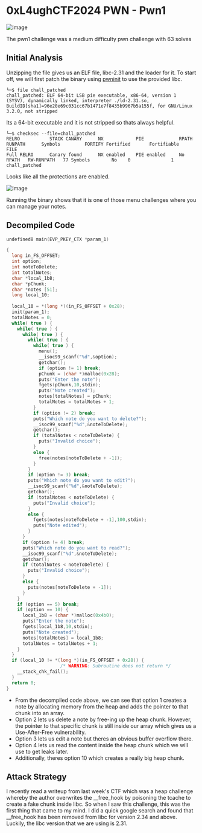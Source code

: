 # 0xL4ughCTF2024 PWN - Pwn1

![image](https://github.com/fyrepaw13/fyrepaw13.github.io/assets/62428064/3077be0a-a14b-44d0-aba1-eb83bab960de)

The pwn1 challenge was a medium difficulty pwn challenge with 63 solves

## Initial Analysis

Unzipping the file gives us an ELF file, libc-2.31 and the loader for it. To start off, we will first patch the binary using [pwninit](https://github.com/io12/pwninit) to use the provided libc.

```shell
└─$ file chall_patched     
chall_patched: ELF 64-bit LSB pie executable, x86-64, version 1 (SYSV), dynamically linked, interpreter ./ld-2.31.so, BuildID[sha1]=96e20e69c031cc67b1471e7f8435b9967b5a155f, for GNU/Linux 3.2.0, not stripped
```

Its a 64-bit executable and it is not stripped so thats always helpful.

```shell
└─$ checksec --file=chall_patched 
RELRO           STACK CANARY      NX            PIE             RPATH      RUNPATH      Symbols         FORTIFY Fortified       Fortifiable     FILE
Full RELRO      Canary found      NX enabled    PIE enabled     No RPATH   RW-RUNPATH   77 Symbols        No    0               1               chall_patched
```

Looks like all the protections are enabled.

![image](https://github.com/fyrepaw13/fyrepaw13.github.io/assets/62428064/1d16fe99-296d-4339-b3ee-40248d2396bc)

Running the binary shows that it is one of those menu challenges where you can manage your notes.

## Decompiled Code

```c
undefined8 main(EVP_PKEY_CTX *param_1)

{
  long in_FS_OFFSET;
  int option;
  int noteToDelete;
  int totalNotes;
  char *local_1b8;
  char *pChunk;
  char *notes [51];
  long local_10;
  
  local_10 = *(long *)(in_FS_OFFSET + 0x28);
  init(param_1);
  totalNotes = 0;
  while( true ) {
    while( true ) {
      while( true ) {
        while( true ) {
          while( true ) {
            menu();
            __isoc99_scanf("%d",&option);
            getchar();
            if (option != 1) break;
            pChunk = (char *)malloc(0x28);
            puts("Enter the note");
            fgets(pChunk,10,stdin);
            puts("Note created");
            notes[totalNotes] = pChunk;
            totalNotes = totalNotes + 1;
          }
          if (option != 2) break;
          puts("Which note do you want to delete?");
          __isoc99_scanf("%d",&noteToDelete);
          getchar();
          if (totalNotes < noteToDelete) {
            puts("Invalid choice");
          }
          else {
            free(notes[noteToDelete + -1]);
          }
        }
        if (option != 3) break;
        puts("Which note do you want to edit?");
        __isoc99_scanf("%d",&noteToDelete);
        getchar();
        if (totalNotes < noteToDelete) {
          puts("Invalid choice");
        }
        else {
          fgets(notes[noteToDelete + -1],100,stdin);
          puts("Note edited");
        }
      }
      if (option != 4) break;
      puts("Which note do you want to read?");
      __isoc99_scanf("%d",&noteToDelete);
      getchar();
      if (totalNotes < noteToDelete) {
        puts("Invalid choice");
      }
      else {
        puts(notes[noteToDelete + -1]);
      }
    }
    if (option == 5) break;
    if (option == 10) {
      local_1b8 = (char *)malloc(0x4b0);
      puts("Enter the note");
      fgets(local_1b8,10,stdin);
      puts("Note created");
      notes[totalNotes] = local_1b8;
      totalNotes = totalNotes + 1;
    }
  }
  if (local_10 != *(long *)(in_FS_OFFSET + 0x28)) {
                    /* WARNING: Subroutine does not return */
    __stack_chk_fail();
  }
  return 0;
}
```

- From the decompiled code above, we can see that option 1 creates a note by allocating memory from the heap and adds the pointer to that chunk into an array. 
- Option 2 lets us delete a note by free-ing up the heap chunk. However, the pointer to that specific chunk is still inside our array which gives us a Use-After-Free vulnerability. 
- Option 3 lets us edit a note but theres an obvious buffer overflow there. 
- Option 4 lets us read the content inside the heap chunk which we will use to get leaks later. 
- Additionally, theres option 10 which creates a really big heap chunk.

## Attack Strategy

I recently read a writeup from last week's CTF which was a heap challenge whereby the author overwrites the __free_hook by poisoning the tcache to create a fake chunk inside libc. So when I saw this challenge, this was the first thing that came to my mind. I did a quick google search and found that __free_hook has been removed from libc for version 2.34 and above. Luckily, the libc version that we are using is 2.31.
